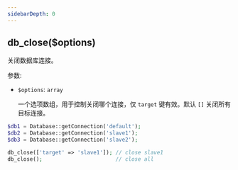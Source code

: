 ```yaml
---
sidebarDepth: 0
---
```


## db_close($options)

关闭数据库连接。

参数:
- `$options`: `array`

  一个选项数组，用于控制关闭哪个连接，仅 `target` 键有效。默认 `[]` 关闭所有目标连接。

```php
$db1 = Database::getConnection('default');
$db2 = Database::getConnection('slave1');
$db3 = Database::getConnection('slave2');

db_close(['target' => 'slave1']); // close slave1
db_close();                       // close all
```
